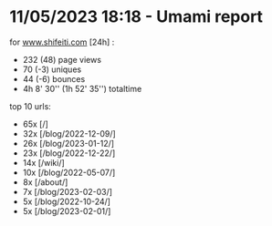 # 11/05/2023 18:18 - Umami report
for www.shifeiti.com [24h] :

 - 232 (48) page views
 - 70 (-3) uniques
 - 44 (-6) bounces
 - 4h 8' 30'' (1h 52' 35'') totaltime


top 10 urls:
 - 65x [/]
 - 32x [/blog/2022-12-09/]
 - 26x [/blog/2023-01-12/]
 - 23x [/blog/2022-12-22/]
 - 14x [/wiki/]
 - 10x [/blog/2022-05-07/]
 - 8x [/about/]
 - 7x [/blog/2023-02-03/]
 - 5x [/blog/2022-10-24/]
 - 5x [/blog/2023-02-01/]


